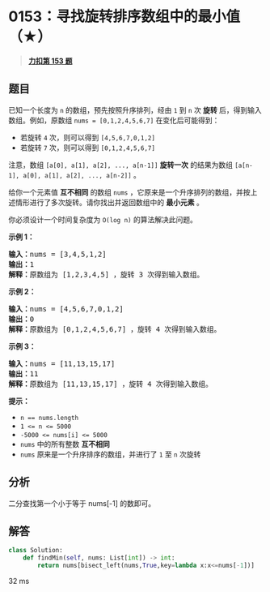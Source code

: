 # 0153：寻找旋转排序数组中的最小值（★）


> <u>**[力扣第 153 题](https://leetcode.cn/problems/find-minimum-in-rotated-sorted-array/)**</u>

## 题目

已知一个长度为 <code>n</code> 的数组，预先按照升序排列，经由 <code>1</code> 到 <code>n</code> 次 <strong>旋转</strong> 后，得到输入数组。例如，原数组 <code>nums = [0,1,2,4,5,6,7]</code> 在变化后可能得到：
<ul>
<li>若旋转 <code>4</code> 次，则可以得到 <code>[4,5,6,7,0,1,2]</code></li>
<li>若旋转 <code>7</code> 次，则可以得到 <code>[0,1,2,4,5,6,7]</code></li>
</ul>

<p>注意，数组 <code>[a[0], a[1], a[2], ..., a[n-1]]</code> <strong>旋转一次</strong> 的结果为数组 <code>[a[n-1], a[0], a[1], a[2], ..., a[n-2]]</code> 。</p>

<p>给你一个元素值 <strong>互不相同</strong> 的数组 <code>nums</code> ，它原来是一个升序排列的数组，并按上述情形进行了多次旋转。请你找出并返回数组中的 <strong>最小元素</strong> 。</p>

<p>你必须设计一个时间复杂度为 <code>O(log n)</code> 的算法解决此问题。</p>



<p><strong>示例 1：</strong></p>

<pre>
<strong>输入：</strong>nums = [3,4,5,1,2]
<strong>输出：</strong>1
<strong>解释：</strong>原数组为 [1,2,3,4,5] ，旋转 3 次得到输入数组。
</pre>

<p><strong>示例 2：</strong></p>

<pre>
<strong>输入：</strong>nums = [4,5,6,7,0,1,2]
<strong>输出：</strong>0
<strong>解释：</strong>原数组为 [0,1,2,4,5,6,7] ，旋转 4 次得到输入数组。
</pre>

<p><strong>示例 3：</strong></p>

<pre>
<strong>输入：</strong>nums = [11,13,15,17]
<strong>输出：</strong>11
<strong>解释：</strong>原数组为 [11,13,15,17] ，旋转 4 次得到输入数组。
</pre>



<p><strong>提示：</strong></p>

<ul>
<li><code>n == nums.length</code></li>
<li><code>1 &lt;= n &lt;= 5000</code></li>
<li><code>-5000 &lt;= nums[i] &lt;= 5000</code></li>
<li><code>nums</code> 中的所有整数 <strong>互不相同</strong></li>
<li><code>nums</code> 原来是一个升序排序的数组，并进行了 <code>1</code> 至 <code>n</code> 次旋转</li>
</ul>


## 分析

二分查找第一个小于等于 nums[-1] 的数即可。

## 解答

```python
class Solution:
    def findMin(self, nums: List[int]) -> int:
        return nums[bisect_left(nums,True,key=lambda x:x<=nums[-1])]
```
32 ms

